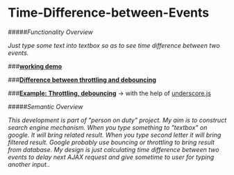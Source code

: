 # Time-Difference-between-Events

#####*Functionality Overview*

*Just type some text into textbox so as to see time difference between two events.*

###**[working demo](http://jsfiddle.net/hellyeah/hLuds5h7/)**

###**[Difference between throttling and debouncing](https://css-tricks.com/the-difference-between-throttling-and-debouncing/)**

###**[Example: Throttling, debouncing](http://codepen.io/chriscoyier/pen/vOZNQV/)** -> with the help of [underscore.js](http://underscorejs.org/)

#####*Semantic Overview*

*This development is part of "person on duty" project. My aim is to construct search engine mechanism. When you type something to "textbox" on google. It will bring related result. When you type second letter it will bring filtered result. Google probably use bouncing or throttling to bring result from database. My design is just calculating time difference between two events to delay next AJAX request and give sometime to user for typing another input..*



